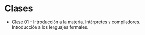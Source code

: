 Clases
======

* [Clase 01](files/clase01_introduccion.pdf) -  Introducción a la materia. Intérpretes y compiladores. Introducción a los lenguajes formales.
